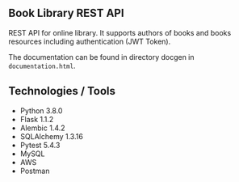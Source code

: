 ## Book Library REST API
REST API for online library. It supports authors of books and books resources including authentication (JWT Token).

The documentation can be found in directory docgen in `documentation.html`.

## Technologies / Tools
- Python 3.8.0
- Flask 1.1.2
- Alembic 1.4.2
- SQLAlchemy 1.3.16
- Pytest 5.4.3
- MySQL
- AWS
- Postman
